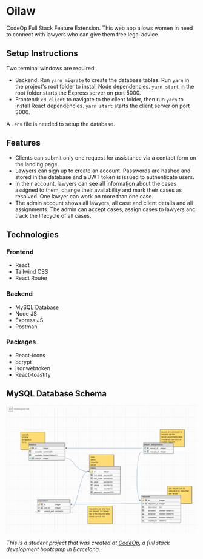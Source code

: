 # Oilaw

CodeOp Full Stack Feature Extension. This web app allows women in need to connect with lawyers who can give them free legal advice.

## Setup Instructions

Two terminal windows are required:

- Backend: Run `yarn migrate` to create the database tables. Run `yarn` in the project's root folder to install Node dependencies. `yarn start` in the root folder starts the Express server on port 5000.
- Frontend: `cd client` to navigate to the client folder, then run `yarn` to install React dependencies. `yarn start` starts the client server on port 3000.

A `.env` file is needed to setup the database.

## Features

- Clients can submit only one request for assistance via a contact form on the landing page.
- Lawyers can sign up to create an account. Passwords are hashed and stored in the database and a JWT token is issued to authenticate users.
- In their account, lawyers can see all information about the cases assigned to them, change their availability and mark their cases as resolved. One lawyer can work on more than one case.
- The admin account shows all lawyers, all case and client details and all assignments. The admin can accept cases, assign cases to lawyers and track the lifecycle of all cases.

## Technologies

### Frontend

- React
- Tailwind CSS
- React Router

### Backend

- MySQL Database
- Node JS
- Express JS
- Postman

### Packages

- React-icons
- bcrypt
- jsonwebtoken
- React-toastify

## MySQL Database Schema

![Practicum Database Schema](/model/Oilaw%20DB%20Schema.png)

_This is a student project that was created at [CodeOp](http://CodeOp.tech), a full stack development bootcamp in Barcelona._
